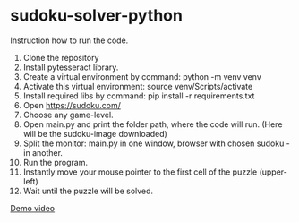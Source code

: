 # sudoku-solver-python

Instruction how to run the code.

1. Clone the repository
2. Install pytesseract library.
3. Create a virtual environment by command: python -m venv venv 
4. Activate this virtual environment: source venv/Scripts/activate
5. Install required libs by command: pip install -r requirements.txt
6. Open https://sudoku.com/
7. Choose any game-level.
8. Open main.py and print the folder path, where the code will run. (Here will be the sudoku-image downloaded)
9. Split the monitor: main.py in one window, browser with chosen sudoku - in another.
10. Run the program.
11. Instantly move your mouse pointer to the first cell of the puzzle (upper-left)
12. Wait until the puzzle will be solved.

[Demo video]()
